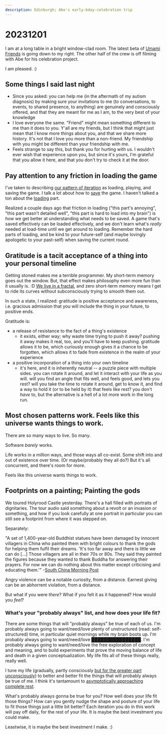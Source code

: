 ```yaml
---
description: Edinburgh; Abe's early-bday-celebration trip
---
```


# 20231201

I am at a long table in a bright window-clad room. The latest beta of [Umami Friends](https://www.instagram.com/umamifriendsgame/) is going down to my right. The other half of the crew is off filming with Abe for his celebration project.

I am pleased. :)

## Some things I said last night <a href="#hy566t222omn" id="hy566t222omn"></a>

* Since you asked: you can help me (in the aftermath of my autism diagnosis) by making sure your invitations to me (to conversations, to events, to shared presence, to anything) are genuinely and consciously offered, and that they are meant for me as I am, to the very best of your knowledge
* I love everyone the same. "Friend" might mean something different to me than it does to you. Y'all are my friends, but I think that might just mean that I know more things about you, and that we share more history. It's not that I love you more than a non-friend. My friendship with you might be different than your friendship with me.
* Feels strange to say this, but thank you for hurting with us. I wouldn't ever wish that experience upon you, but since it's yours, I'm grateful that you allow it here, and that you don't try to check it at the door.

## Pay attention to any friction in loading the game <a href="#sesku4kjjsqh" id="sesku4kjjsqh"></a>

I've taken to describing [our pattern of iteration](https://www.lightward.guide/the-product-game) as loading, playing, and saving the game. I talk a lot about how to [save](https://www.lightward.guide/the-product-game/3-save) the game. I haven't talked a ton about the [loading](https://www.lightward.guide/the-product-game/1-load) part.

Realized a couple days ago that friction in loading ("this part's annoying", "this part wasn't detailed well", "this part is hard to load into my brain") is _how_ we get better at understanding what needs to be saved. A game that's saved effectively can be loaded effectively, and we don't learn what's _really_ needed at load-time until we get around to loading. Remember the hard parts of loading, and be kind to your future-self (and maybe lovingly apologetic to your past-self) when saving the current round.

## Gratitude is a tacit acceptance of a thing into your personal timeline <a href="#w8dtr95sq1ck" id="w8dtr95sq1ck"></a>

Getting stoned makes me a terrible programmer. My short-term memory goes out the window. But, that effect makes philosophy even more fun than it usually is. :D [We live in a fractal](../../../ideas/we-live-in-a-fractal.md), and zero short-term memory means I get to ride its curves without subconsciously trying to smooth them out.

In such a state, I realized: gratitude is positive acceptance and awareness, i.e. gracious admission that you will include the thing in your future, to positive ends.

Gratitude is:

* a release of resistance to the fact of a thing's existence
  * it exists, either way; why waste time trying to push it away? pushing it away makes it real, too, and you'll have to keep pushing. gratitude allows it to be, which curiously enough gives it a chance to be forgotten, which allows it to fade from existence in the realm of your experience
* a positive incorporation of a thing into your own timeline
  * it's here, and it is inherently neutral -- a puzzle piece with multiple sides. you can rotate it around, and let it interact with your life as you will. will you find an angle that fits well, and feels good, and lets you rest? will you take the time to rotate it around, get to know it, and find a way to hold it (or to be held by it) that feels like rest? you don't _have_ to, but the alternative is a hell of a lot more work in the long run.

## Most chosen patterns work. Feels like this universe wants things to work. <a href="#id-7pnxjvcx8q08" id="id-7pnxjvcx8q08"></a>

There are so many ways to live. So many.

Software _barely_ works.

Life works in a million ways, and those ways all co-exist. Some shift into and out of existence over time. (Or maybe/probably they all do?) But it's all concurrent, and there's room for more.

Feels like this universe wants things to work.

## Footprints on a painting; Painting the gods <a href="#ak1x0zmkyks0" id="ak1x0zmkyks0"></a>

We toured Holyrood Castle yesterday. There's a hall filled with portraits of dignitaries. The tour audio said something about a revolt or an invasion or something, and how if you look carefully at one portrait in particular you can still see a footprint from where it was stepped on.

Separately:

"A set of 1,400-year-old Buddhist statues have been damaged by innocent villagers in China who painted them with bright colours to thank the gods for helping them fulfil their dreams. 'It's too far away and there is little we can do \[...] Those villagers are all in their 70s or 80s. They said they painted the figures because they wanted to thank Buddha for answering their prayers. For now we can do nothing about this matter except criticising and educating them.'" -[South China Morning Post](https://www.scmp.com/news/people-culture/trending-china/article/3242178/hard-accept-china-villagers-give-1400-year-old-buddhist-statues-innocent-paint-job-thanks-damage)

Angry violence can be a notable curiosity, from a distance. Earnest giving can be an abhorrent violation, from a distance.

But what if you were _there_? What if you felt it as it happened? How would you _feel_?

### What's your "probably always" list, and how does your life fit? <a href="#id-44haxycxkoo6" id="id-44haxycxkoo6"></a>

There are some things that will "probably always" be true of each of us. I'm probably always going to want/need/love plenty of unstructured (read: self-structured) time, in particular quiet mornings while my brain boots up. I'm probably always going to want/need/love ████████████████. I'm probably always going to want/need/love the free exploration of concept and meaning, and to build experiments that prove the moving balance of life and death in a given conceptualization. My life fits all of these things really, really well.

I tune my life (gradually, partly consciously [but for the greater part unconsciously](../../../2014/pattern-recognition.md)) to better and better fit the things that will probably always be true of me. I think it's tantamount to [asymptotically approaching complete rest](../../../ideas/we-live-in-a-fractal.md).

What's probably always gonna be true for you? How well does your life fit those things? How can you gently nudge the shape and posture of your life to fit those things just a little bit better? Each iteration you do in this work will pay off daily, for the rest of your life. It is maybe the best investment you could make.

Leastwise, it is maybe the best investment I make. :)
